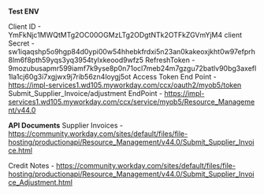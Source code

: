 **Test ENV**

Client ID - YmFkNjc1MWQtMTg2OC00OGMzLTg2ODgtNTk2OTFkZGVmYjM4
client Secret - sw1iqaqshp5o9hgp84d0ypi00w54hhebkfrdxi5n23an0kakeoxjkht0w97efprh8lm6f8pth59yqs3yq3954tylxkeood9wfz5
RefreshToken - 9mozubusapmr599iamf7k9yse8p0n71ocl7meb24m7gzgu72batlv90bg3axefl1la1cj60g3i7xgjwx9j7rib56zn4loygj5ot
Access Token End Point - https://impl-services1.wd105.myworkday.com/ccx/oauth2/myob5/token
Submit_Supplier_Invoice/adjustment EndPoint - https://impl-services1.wd105.myworkday.com/ccx/service/myob5/Resource_Management/v44.0



**API Documents**
Supplier Invoices - https://community.workday.com/sites/default/files/file-hosting/productionapi/Resource_Management/v44.0/Submit_Supplier_Invoice.html

Credit Notes - https://community.workday.com/sites/default/files/file-hosting/productionapi/Resource_Management/v44.0/Submit_Supplier_Invoice_Adjustment.html